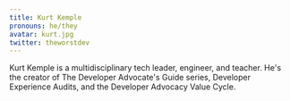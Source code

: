 ```yaml
---
title: Kurt Kemple
pronouns: he/they
avatar: kurt.jpg
twitter: theworstdev
---
```


Kurt Kemple is a multidisciplinary tech leader, engineer, and teacher. He's the creator of The Developer Advocate's Guide series, Developer Experience Audits, and the Developer Advocacy Value Cycle.
